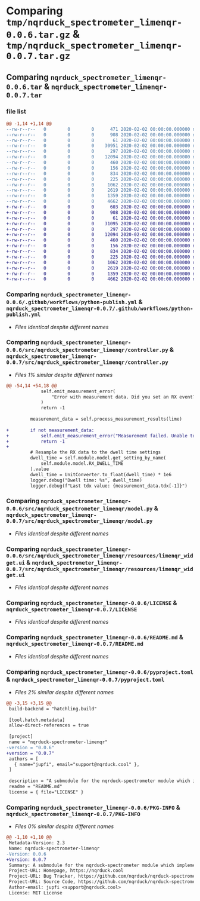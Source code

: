 # Comparing `tmp/nqrduck_spectrometer_limenqr-0.0.6.tar.gz` & `tmp/nqrduck_spectrometer_limenqr-0.0.7.tar.gz`

## Comparing `nqrduck_spectrometer_limenqr-0.0.6.tar` & `nqrduck_spectrometer_limenqr-0.0.7.tar`

### file list

```diff
@@ -1,14 +1,14 @@
--rw-r--r--   0        0        0      471 2020-02-02 00:00:00.000000 nqrduck_spectrometer_limenqr-0.0.6/CHANGELOG.md
--rw-r--r--   0        0        0      908 2020-02-02 00:00:00.000000 nqrduck_spectrometer_limenqr-0.0.6/.github/workflows/python-publish.yml
--rw-r--r--   0        0        0       61 2020-02-02 00:00:00.000000 nqrduck_spectrometer_limenqr-0.0.6/src/nqrduck_spectrometer_limenqr/__init__.py
--rw-r--r--   0        0        0    30951 2020-02-02 00:00:00.000000 nqrduck_spectrometer_limenqr-0.0.6/src/nqrduck_spectrometer_limenqr/controller.py
--rw-r--r--   0        0        0      297 2020-02-02 00:00:00.000000 nqrduck_spectrometer_limenqr-0.0.6/src/nqrduck_spectrometer_limenqr/limenqr.py
--rw-r--r--   0        0        0    12094 2020-02-02 00:00:00.000000 nqrduck_spectrometer_limenqr-0.0.6/src/nqrduck_spectrometer_limenqr/model.py
--rw-r--r--   0        0        0      460 2020-02-02 00:00:00.000000 nqrduck_spectrometer_limenqr-0.0.6/src/nqrduck_spectrometer_limenqr/view.py
--rw-r--r--   0        0        0      156 2020-02-02 00:00:00.000000 nqrduck_spectrometer_limenqr-0.0.6/src/nqrduck_spectrometer_limenqr/resources/limenqr.ini
--rw-r--r--   0        0        0      834 2020-02-02 00:00:00.000000 nqrduck_spectrometer_limenqr-0.0.6/src/nqrduck_spectrometer_limenqr/resources/limenqr_widget.ui
--rw-r--r--   0        0        0      225 2020-02-02 00:00:00.000000 nqrduck_spectrometer_limenqr-0.0.6/.gitignore
--rw-r--r--   0        0        0     1062 2020-02-02 00:00:00.000000 nqrduck_spectrometer_limenqr-0.0.6/LICENSE
--rw-r--r--   0        0        0     2619 2020-02-02 00:00:00.000000 nqrduck_spectrometer_limenqr-0.0.6/README.md
--rw-r--r--   0        0        0     1359 2020-02-02 00:00:00.000000 nqrduck_spectrometer_limenqr-0.0.6/pyproject.toml
--rw-r--r--   0        0        0     4662 2020-02-02 00:00:00.000000 nqrduck_spectrometer_limenqr-0.0.6/PKG-INFO
+-rw-r--r--   0        0        0      603 2020-02-02 00:00:00.000000 nqrduck_spectrometer_limenqr-0.0.7/CHANGELOG.md
+-rw-r--r--   0        0        0      908 2020-02-02 00:00:00.000000 nqrduck_spectrometer_limenqr-0.0.7/.github/workflows/python-publish.yml
+-rw-r--r--   0        0        0       61 2020-02-02 00:00:00.000000 nqrduck_spectrometer_limenqr-0.0.7/src/nqrduck_spectrometer_limenqr/__init__.py
+-rw-r--r--   0        0        0    31095 2020-02-02 00:00:00.000000 nqrduck_spectrometer_limenqr-0.0.7/src/nqrduck_spectrometer_limenqr/controller.py
+-rw-r--r--   0        0        0      297 2020-02-02 00:00:00.000000 nqrduck_spectrometer_limenqr-0.0.7/src/nqrduck_spectrometer_limenqr/limenqr.py
+-rw-r--r--   0        0        0    12094 2020-02-02 00:00:00.000000 nqrduck_spectrometer_limenqr-0.0.7/src/nqrduck_spectrometer_limenqr/model.py
+-rw-r--r--   0        0        0      460 2020-02-02 00:00:00.000000 nqrduck_spectrometer_limenqr-0.0.7/src/nqrduck_spectrometer_limenqr/view.py
+-rw-r--r--   0        0        0      156 2020-02-02 00:00:00.000000 nqrduck_spectrometer_limenqr-0.0.7/src/nqrduck_spectrometer_limenqr/resources/limenqr.ini
+-rw-r--r--   0        0        0      834 2020-02-02 00:00:00.000000 nqrduck_spectrometer_limenqr-0.0.7/src/nqrduck_spectrometer_limenqr/resources/limenqr_widget.ui
+-rw-r--r--   0        0        0      225 2020-02-02 00:00:00.000000 nqrduck_spectrometer_limenqr-0.0.7/.gitignore
+-rw-r--r--   0        0        0     1062 2020-02-02 00:00:00.000000 nqrduck_spectrometer_limenqr-0.0.7/LICENSE
+-rw-r--r--   0        0        0     2619 2020-02-02 00:00:00.000000 nqrduck_spectrometer_limenqr-0.0.7/README.md
+-rw-r--r--   0        0        0     1359 2020-02-02 00:00:00.000000 nqrduck_spectrometer_limenqr-0.0.7/pyproject.toml
+-rw-r--r--   0        0        0     4662 2020-02-02 00:00:00.000000 nqrduck_spectrometer_limenqr-0.0.7/PKG-INFO
```

### Comparing `nqrduck_spectrometer_limenqr-0.0.6/.github/workflows/python-publish.yml` & `nqrduck_spectrometer_limenqr-0.0.7/.github/workflows/python-publish.yml`

 * *Files identical despite different names*

### Comparing `nqrduck_spectrometer_limenqr-0.0.6/src/nqrduck_spectrometer_limenqr/controller.py` & `nqrduck_spectrometer_limenqr-0.0.7/src/nqrduck_spectrometer_limenqr/controller.py`

 * *Files 1% similar despite different names*

```diff
@@ -54,14 +54,18 @@
             self.emit_measurement_error(
                 "Error with measurement data. Did you set an RX event?"
             )
             return -1
 
         measurement_data = self.process_measurement_results(lime)
 
+        if not measurement_data:
+            self.emit_measurement_error("Measurement failed. Unable to retrieve data.")
+            return -1
+
         # Resample the RX data to the dwell time settings
         dwell_time = self.module.model.get_setting_by_name(
             self.module.model.RX_DWELL_TIME
         ).value
         dwell_time = UnitConverter.to_float(dwell_time) * 1e6
         logger.debug("Dwell time: %s", dwell_time)
         logger.debug(f"Last tdx value: {measurement_data.tdx[-1]}")
```

### Comparing `nqrduck_spectrometer_limenqr-0.0.6/src/nqrduck_spectrometer_limenqr/model.py` & `nqrduck_spectrometer_limenqr-0.0.7/src/nqrduck_spectrometer_limenqr/model.py`

 * *Files identical despite different names*

### Comparing `nqrduck_spectrometer_limenqr-0.0.6/src/nqrduck_spectrometer_limenqr/resources/limenqr_widget.ui` & `nqrduck_spectrometer_limenqr-0.0.7/src/nqrduck_spectrometer_limenqr/resources/limenqr_widget.ui`

 * *Files identical despite different names*

### Comparing `nqrduck_spectrometer_limenqr-0.0.6/LICENSE` & `nqrduck_spectrometer_limenqr-0.0.7/LICENSE`

 * *Files identical despite different names*

### Comparing `nqrduck_spectrometer_limenqr-0.0.6/README.md` & `nqrduck_spectrometer_limenqr-0.0.7/README.md`

 * *Files identical despite different names*

### Comparing `nqrduck_spectrometer_limenqr-0.0.6/pyproject.toml` & `nqrduck_spectrometer_limenqr-0.0.7/pyproject.toml`

 * *Files 2% similar despite different names*

```diff
@@ -3,15 +3,15 @@
 build-backend = "hatchling.build"
 
 [tool.hatch.metadata]
 allow-direct-references = true
 
 [project]
 name = "nqrduck-spectrometer-limenqr"
-version = "0.0.6"
+version = "0.0.7"
 authors = [
   { name="jupfi", email="support@nqrduck.cool" },
 ]
 
 description = "A submodule for the nqrduck-spectrometer module which implements the functionality for the LimeNQR spectrometer."
 readme = "README.md"
 license = { file="LICENSE" }
```

### Comparing `nqrduck_spectrometer_limenqr-0.0.6/PKG-INFO` & `nqrduck_spectrometer_limenqr-0.0.7/PKG-INFO`

 * *Files 0% similar despite different names*

```diff
@@ -1,10 +1,10 @@
 Metadata-Version: 2.3
 Name: nqrduck-spectrometer-limenqr
-Version: 0.0.6
+Version: 0.0.7
 Summary: A submodule for the nqrduck-spectrometer module which implements the functionality for the LimeNQR spectrometer.
 Project-URL: Homepage, https://nqrduck.cool
 Project-URL: Bug Tracker, https://github.com/nqrduck/nqrduck-spectrometer-limenqr/issues
 Project-URL: Source Code, https://github.com/nqrduck/nqrduck-spectrometer-limenqr
 Author-email: jupfi <support@nqrduck.cool>
 License: MIT License
```

